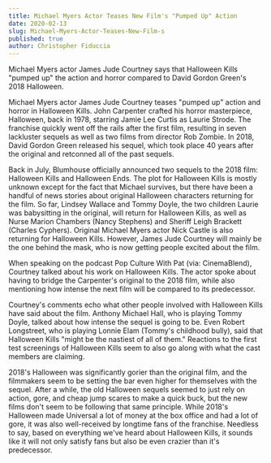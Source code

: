 ```yaml
---
title: Michael Myers Actor Teases New Film's "Pumped Up" Action
date: 2020-02-13
slug: Michael-Myers-Actor-Teases-New-Film-s
published: true
author: Christopher Fiduccia
---
```


Michael Myers actor James Jude Courtney says that Halloween Kills "pumped up" the action and horror compared to David Gordon Green's 2018 Halloween.

Michael Myers actor James Jude Courtney teases "pumped up" action and horror in Halloween Kills. John Carpenter crafted his horror masterpiece, Halloween, back in 1978, starring Jamie Lee Curtis as Laurie Strode. The franchise quickly went off the rails after the first film, resulting in seven lackluster sequels as well as two films from director Rob Zombie. In 2018, David Gordon Green released his sequel, which took place 40 years after the original and retconned all of the past sequels.

Back in July, Blumhouse officially announced two sequels to the 2018 film: Halloween Kills and Halloween Ends. The plot for Halloween Kills is mostly unknown except for the fact that Michael survives, but there have been a handful of news stories about original Halloween characters returning for the film. So far, Lindsey Wallace and Tommy Doyle, the two children Laurie was babysitting in the original, will return for Halloween Kills, as well as Nurse Marion Chambers (Nancy Stephens) and Sheriff Leigh Brackett (Charles Cyphers). Original Michael Myers actor Nick Castle is also returning for Halloween Kills. However, James Jude Courtney will mainly be the one behind the mask, who is now getting people excited about the film.

When speaking on the podcast Pop Culture With Pat (via: CinemaBlend), Courtney talked about his work on Halloween Kills. The actor spoke about having to bridge the Carpenter's original to the 2018 film, while also mentioning how intense the next film will be compared to its predecessor.

Courtney's comments echo what other people involved with Halloween Kills have said about the film. Anthony Michael Hall, who is playing Tommy Doyle, talked about how intense the sequel is going to be. Even Robert Longstreet, who is playing Lonnie Elam (Tommy's childhood bully), said that Halloween Kills "might be the nastiest of all of them." Reactions to the first test screenings of Halloween Kills seem to also go along with what the cast members are claiming.

2018's Halloween was significantly gorier than the original film, and the filmmakers seem to be setting the bar even higher for themselves with the sequel. After a while, the old Halloween sequels seemed to just rely on action, gore, and cheap jump scares to make a quick buck, but the new films don't seem to be following that same principle. While 2018's Halloween made Universal a lot of money at the box office and had a lot of gore, it was also well-received by longtime fans of the franchise. Needless to say, based on everything we've heard about Halloween Kills, it sounds like it will not only satisfy fans but also be even crazier than it's predecessor.
